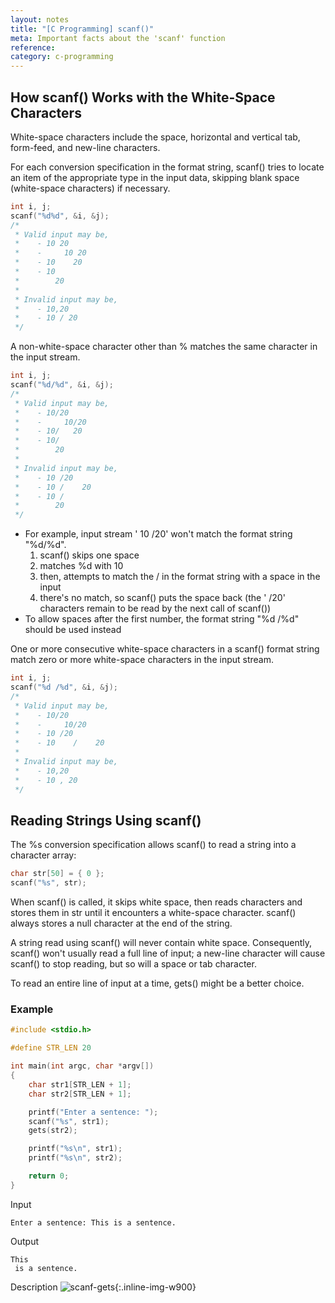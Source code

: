 ```yaml
---
layout: notes
title: "[C Programming] scanf()"
meta: Important facts about the 'scanf' function
reference: 
category: c-programming
---
```


## How scanf() Works with the White-Space Characters

White-space characters include the space, horizontal and vertical tab,
form-feed, and new-line characters.

For each conversion specification in the format string, scanf() tries to locate
an item of the appropriate type in the input data, skipping blank space
(white-space characters) if necessary.
```c
int i, j;
scanf("%d%d", &i, &j);
/*
 * Valid input may be,
 *    - 10 20
 *    -     10 20
 *    - 10    20
 *    - 10
 *        20
 *
 * Invalid input may be,
 *    - 10,20
 *    - 10 / 20
 */
```

A non-white-space character other than % matches the same character in the
input stream.

```c
int i, j;
scanf("%d/%d", &i, &j);
/*
 * Valid input may be,
 *    - 10/20
 *    -     10/20
 *    - 10/   20
 *    - 10/
 *        20
 * 
 * Invalid input may be,
 *    - 10 /20
 *    - 10 /    20
 *    - 10 /
 *        20
 */
```
- For example, input stream ' 10 /20' won't match the format string "%d/%d".
    1. scanf() skips one space
    2. matches %d with 10
    3. then, attempts to match the / in the format string with a space in the
       input
    4. there's no match, so scanf() puts the space back (the ' /20' characters
       remain to be read by the next call of scanf())
- To allow spaces after the first number, the format string "%d /%d" should
  be used instead

One or more consecutive white-space characters in a scanf() format string match
zero or more white-space characters in the input stream. 
```c
int i, j;
scanf("%d /%d", &i, &j);
/*
 * Valid input may be,
 *    - 10/20
 *    -     10/20
 *    - 10 /20
 *    - 10    /    20
 *
 * Invalid input may be,
 *    - 10,20
 *    - 10 , 20
 */ 
```

## Reading Strings Using scanf()

The %s conversion specification allows scanf() to read a string into a character
array:

```c
char str[50] = { 0 };
scanf("%s", str);
```
When scanf() is called, it skips white space, then reads characters and stores
them in str until it encounters a white-space character. scanf() always stores
a null character at the end of the string.

A string read using scanf() will never contain white space. Consequently,
scanf() won't usually read a full line of input; a new-line character will 
cause scanf() to stop reading, but so will a space or tab character.

To read an entire line of input at a time, gets() might be a better choice.

### Example

```c
#include <stdio.h>

#define STR_LEN 20

int main(int argc, char *argv[])
{
    char str1[STR_LEN + 1];
    char str2[STR_LEN + 1];

    printf("Enter a sentence: ");
    scanf("%s", str1);
    gets(str2);

    printf("%s\n", str1);
    printf("%s\n", str2);

    return 0;
}
```

Input
```text
Enter a sentence: This is a sentence.
```

Output
```text
This
 is a sentence.

```

Description
![scanf-gets]({{site.baseurl}}/img/c-programming/scanf-gets.jpg){:.inline-img-w900}
